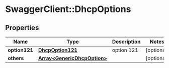 # SwaggerClient::DhcpOptions

## Properties
Name | Type | Description | Notes
------------ | ------------- | ------------- | -------------
**option121** | [**DhcpOption121**](DhcpOption121.md) | option 121 | [optional] 
**others** | [**Array&lt;GenericDhcpOption&gt;**](GenericDhcpOption.md) |  | [optional] 


